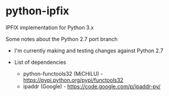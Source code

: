 python-ipfix
============

IPFIX implementation for Python 3.x

Some notes about the Python 2.7 port branch

* I'm currently making and testing changes against Python 2.7 

* List of dependencies

	* python-functools32 (MiCHiLU) - https://pypi.python.org/pypi/functools32
	* ipaddr (Google) - https://code.google.com/p/ipaddr-py/
